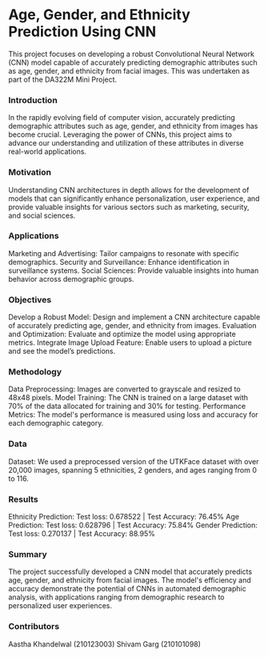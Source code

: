 # Age, Gender, and Ethnicity Prediction Using CNN
This project focuses on developing a robust Convolutional Neural Network (CNN) model capable of accurately predicting demographic attributes such as age, gender, and ethnicity from facial images. This was undertaken as part of the DA322M Mini Project.

### Introduction
In the rapidly evolving field of computer vision, accurately predicting demographic attributes such as age, gender, and ethnicity from images has become crucial. Leveraging the power of CNNs, this project aims to advance our understanding and utilization of these attributes in diverse real-world applications.

### Motivation
Understanding CNN architectures in depth allows for the development of models that can significantly enhance personalization, user experience, and provide valuable insights for various sectors such as marketing, security, and social sciences.

### Applications
Marketing and Advertising: Tailor campaigns to resonate with specific demographics.
Security and Surveillance: Enhance identification in surveillance systems.
Social Sciences: Provide valuable insights into human behavior across demographic groups.

### Objectives
Develop a Robust Model: Design and implement a CNN architecture capable of accurately predicting age, gender, and ethnicity from images.
Evaluation and Optimization: Evaluate and optimize the model using appropriate metrics.
Integrate Image Upload Feature: Enable users to upload a picture and see the model’s predictions.

### Methodology
Data Preprocessing: Images are converted to grayscale and resized to 48x48 pixels.
Model Training: The CNN is trained on a large dataset with 70% of the data allocated for training and 30% for testing.
Performance Metrics: The model's performance is measured using loss and accuracy for each demographic category.

### Data
Dataset: We used a preprocessed version of the UTKFace dataset with over 20,000 images, spanning 5 ethnicities, 2 genders, and ages ranging from 0 to 116.

### Results
Ethnicity Prediction: Test loss: 0.678522 | Test Accuracy: 76.45%
Age Prediction: Test loss: 0.628796 | Test Accuracy: 75.84%
Gender Prediction: Test loss: 0.270137 | Test Accuracy: 88.95%

### Summary
The project successfully developed a CNN model that accurately predicts age, gender, and ethnicity from facial images. The model's efficiency and accuracy demonstrate the potential of CNNs in automated demographic analysis, with applications ranging from demographic research to personalized user experiences.

### Contributors
Aastha Khandelwal (210123003)
Shivam Garg (210101098)
